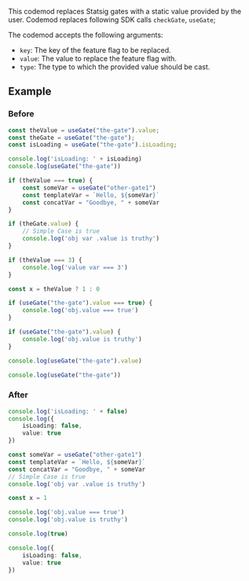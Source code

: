 This codemod replaces Statsig gates with a static value provided by the user.
Codemod replaces following SDK calls `checkGate`, `useGate`;

The codemod accepts the following arguments:

- `key`: The key of the feature flag to be replaced.
- `value`: The value to replace the feature flag with.
- `type`: The type to which the provided value should be cast.

## Example

### Before

```ts
const theValue = useGate("the-gate").value;
const theGate = useGate("the-gate");
const isLoading = useGate("the-gate").isLoading;

console.log('isLoading: ' + isLoading)
console.log(useGate("the-gate"))

if (theValue === true) {
    const someVar = useGate("other-gate1")
    const templateVar = `Hello, ${someVar}`
    const concatVar = "Goodbye, " + someVar
}

if (theGate.value) {
    // Simple Case is true
    console.log('obj var .value is truthy')
}

if (theValue === 3) {
    console.log('value var === 3')
}

const x = theValue ? 1 : 0

if (useGate("the-gate").value === true) {
    console.log('obj.value === true')
}

if (useGate("the-gate").value) {
    console.log('obj.value is truthy')
}

console.log(useGate("the-gate").value)

console.log(useGate("the-gate"))

```

### After

```ts
console.log('isLoading: ' + false)
console.log({
    isLoading: false,
    value: true
})

const someVar = useGate("other-gate1")
const templateVar = `Hello, ${someVar}`
const concatVar = "Goodbye, " + someVar
// Simple Case is true
console.log('obj var .value is truthy')

const x = 1

console.log('obj.value === true')
console.log('obj.value is truthy')

console.log(true)

console.log({
    isLoading: false,
    value: true
})
```

